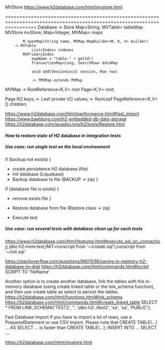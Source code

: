 MVStore  https://www.h2database.com/html/mvstore.html

=======================================================================================================================
Database
    -> Store
            Map<String, MVTable> tableMap
            MVStore mvStore;
                Map<Integer, MVMap<?, ?>> maps

            M openMap(String name, MVMap.MapBuilder<M, K, V> builder)
        -> MVTable
                List<Index> indexes
            MVPrimaryIndex
                mapName = "table." + getId()
                TransactionMap<Long, SearchRow> dataMap

                void add(SessionLocal session, Row row)

                -> TMVMap extends MVMap

MVMap
    -> RootReference<K,V> root
            Page<K,V> root;

Page
        K[] keys;
    <- Leaf
        private V[] values;
    <- NonLeaf
         PageReference<K,V>[] children;


https://www.h2database.com/html/performance.html#fast_import
https://www.baeldung.com/h2-embedded-db-data-storage
https://h2database.com/javadoc/org/h2/tools/Restore.html

#### How to restore state of H2 database in integration tests

##### Use case: run single test on the local environment

if (backup not exists) { 
* create persistence H2 database (file)
* init database (Liquebase)
* Backup database to file (BACKUP -> zip)
}

if (database file is exists) {
* remove exists file
}

* Restore database from file (Restore.class -> zip)
* Execute test

##### Use case: run several tests with database clean up for each tests

https://www.h2database.com/html/features.html#execute_sql_on_connection
jdbc:h2:mem:test;INIT=runscript from '~/create.sql'\\;runscript from '~/init.sql'

https://stackoverflow.com/questions/9601038/saving-in-memory-h2-database-to-disk
https://h2database.com/html/commands.html#script
SCRIPT TO 'fileName'

Another option is to create another database, 
link the tables with the in-memory database (using create linked table or the link_schema function), 
and then use create table as select to persist the tables.
https://h2database.com/html/functions.html#link_schema
https://h2database.com/html/commands.html#create_linked_table
SELECT * FROM LINK_SCHEMA('TEST2', '', 'jdbc:h2:./test2', 'sa', 'sa', 'PUBLIC');

Fast Database Import
If you have to import a lot of rows, use a PreparedStatement or use CSV import. 
Please note that CREATE TABLE(...) ... AS SELECT ... is faster than CREATE TABLE(...); INSERT INTO ... SELECT ....

https://h2database.com/html/mvstore.html